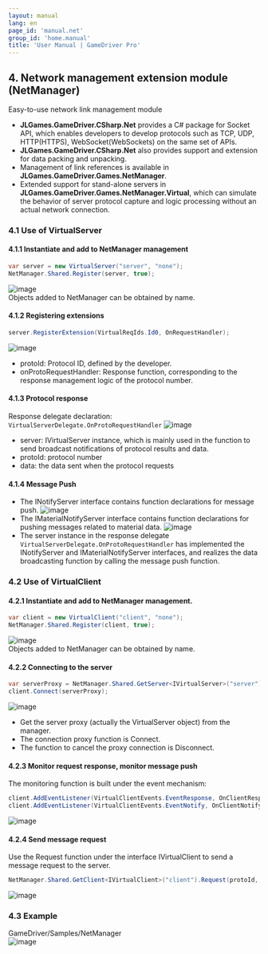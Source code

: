 ```yaml
---
layout: manual
lang: en
page_id: 'manual.net'
group_id: 'home.manual'
title: 'User Manual | GameDriver Pro'
---
```

## 4. Network management extension module (NetManager)
Easy-to-use network link management module  
+ **JLGames.GameDriver.CSharp.Net** provides a C# package for Socket API, which enables developers to develop protocols such as TCP, UDP, HTTP(HTTPS), WebSocket(WebSockets) on the same set of APIs.
+ **JLGames.GameDriver.CSharp.Net** also provides support and extension for data packing and unpacking.
+ Management of link references is available in **JLGames.GameDriver.Games.NetManager**.
+ Extended support for stand-alone servers in **JLGames.GameDriver.Games.NetManager.Virtual**, which can simulate the behavior of server protocol capture and logic processing without an actual network connection.

### 4.1 Use of VirtualServer

#### 4.1.1 Instantiate and add to NetManager management
````C#
var server = new VirtualServer("server", "none");
NetManager.Shared.Register(server, true);
````
![image](assets/img/net_7.png)  
Objects added to NetManager can be obtained by name.  

#### 4.1.2 Registering extensions
````C#
server.RegisterExtension(VirtualReqIds.Id0, OnRequestHandler);
````
![image](assets/img/net_8.png)  
+ protoId: Protocol ID, defined by the developer.
+ onProtoRequestHandler: Response function, corresponding to the response management logic of the protocol number.

#### 4.1.3 Protocol response
Response delegate declaration: `VirtualServerDelegate.OnProtoRequestHandler`
![image](assets/img/net_9.png)  
+ server: IVirtualServer instance, which is mainly used in the function to send broadcast notifications of protocol results and data.
+ protoId: protocol number
+ data: the data sent when the protocol requests

#### 4.1.4 Message Push
+ The INotifyServer interface contains function declarations for message push.
![image](assets/img/net_10.png)  
+ The IMaterialNotifyServer interface contains function declarations for pushing messages related to material data.
![image](assets/img/net_11.png)  
+ The server instance in the response delegate `VirtualServerDelegate.OnProtoRequestHandler` has implemented the INotifyServer and IMaterialNotifyServer interfaces, and realizes the data broadcasting function by calling the message push function.

### 4.2 Use of VirtualClient

#### 4.2.1 Instantiate and add to NetManager management.
````C#
var client = new VirtualClient("client", "none");
NetManager.Shared.Register(client, true);
````
![image](assets/img/net_7.png)  
Objects added to NetManager can be obtained by name.  

#### 4.2.2 Connecting to the server
````C#
var serverProxy = NetManager.Shared.GetServer<IVirtualServer>("server") as IVirtualServerProxy;
client.Connect(serverProxy);
````
![image](assets/img/net_12.png)  
+ Get the server proxy (actually the VirtualServer object) from the manager.
+ The connection proxy function is Connect.
+ The function to cancel the proxy connection is Disconnect.

#### 4.2.3 Monitor request response, monitor message push
The monitoring function is built under the event mechanism:  
````C#
client.AddEventListener(VirtualClientEvents.EventResponse, OnClientResponse);
client.AddEventListener(VirtualClientEvents.EventNotify, OnClientNotify);
````
![image](assets/img/net_13.png)  

#### 4.2.4 Send message request
Use the Request function under the interface IVirtualClient to send a message request to the server.  
````C#
NetManager.Shared.GetClient<IVirtualClient>("client").Request(protoId, m_InputRequestData.text.Trim());
````
![image](assets/img/net_14.png)  

### 4.3 Example
GameDriver/Samples/NetManager  
![image](assets/img/net_6.png)  